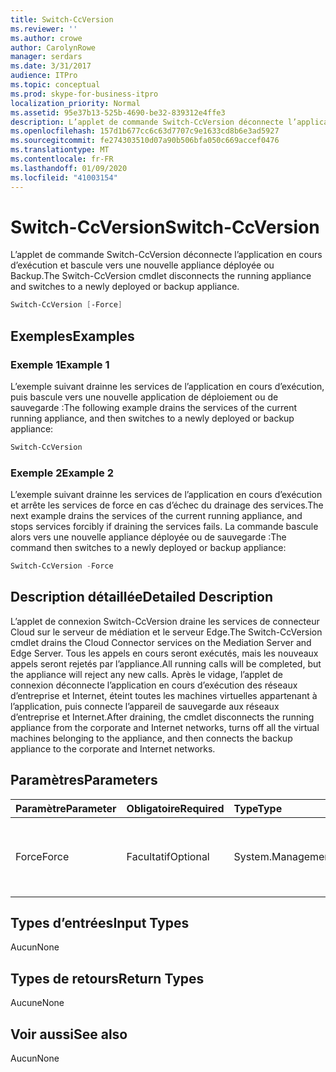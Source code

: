 ```yaml
---
title: Switch-CcVersion
ms.reviewer: ''
ms.author: crowe
author: CarolynRowe
manager: serdars
ms.date: 3/31/2017
audience: ITPro
ms.topic: conceptual
ms.prod: skype-for-business-itpro
localization_priority: Normal
ms.assetid: 95e37b13-525b-4690-be32-839312e4ffe3
description: L’applet de commande Switch-CcVersion déconnecte l’application en cours d’exécution et bascule vers une nouvelle appliance déployée ou Backup.
ms.openlocfilehash: 157d1b677cc6c63d7707c9e1633cd8b6e3ad5927
ms.sourcegitcommit: fe274303510d07a90b506bfa050c669accef0476
ms.translationtype: MT
ms.contentlocale: fr-FR
ms.lasthandoff: 01/09/2020
ms.locfileid: "41003154"
---
```

# <a name="switch-ccversion"></a><span data-ttu-id="8183c-103">Switch-CcVersion</span><span class="sxs-lookup"><span data-stu-id="8183c-103">Switch-CcVersion</span></span>
 
<span data-ttu-id="8183c-104">L’applet de commande Switch-CcVersion déconnecte l’application en cours d’exécution et bascule vers une nouvelle appliance déployée ou Backup.</span><span class="sxs-lookup"><span data-stu-id="8183c-104">The Switch-CcVersion cmdlet disconnects the running appliance and switches to a newly deployed or backup appliance.</span></span> 
  
```powershell
Switch-CcVersion [-Force]
```

## <a name="examples"></a><span data-ttu-id="8183c-105">Exemples</span><span class="sxs-lookup"><span data-stu-id="8183c-105">Examples</span></span>
<span data-ttu-id="8183c-106"><a name="Examples"> </a></span><span class="sxs-lookup"><span data-stu-id="8183c-106"></span></span>

### <a name="example-1"></a><span data-ttu-id="8183c-107">Exemple 1</span><span class="sxs-lookup"><span data-stu-id="8183c-107">Example 1</span></span>

<span data-ttu-id="8183c-108">L’exemple suivant drainne les services de l’application en cours d’exécution, puis bascule vers une nouvelle application de déploiement ou de sauvegarde :</span><span class="sxs-lookup"><span data-stu-id="8183c-108">The following example drains the services of the current running appliance, and then switches to a newly deployed or backup appliance:</span></span>
  
```powershell
Switch-CcVersion
```

### <a name="example-2"></a><span data-ttu-id="8183c-109">Exemple 2</span><span class="sxs-lookup"><span data-stu-id="8183c-109">Example 2</span></span>

<span data-ttu-id="8183c-110">L’exemple suivant drainne les services de l’application en cours d’exécution et arrête les services de force en cas d’échec du drainage des services.</span><span class="sxs-lookup"><span data-stu-id="8183c-110">The next example drains the services of the current running appliance, and stops services forcibly if draining the services fails.</span></span> <span data-ttu-id="8183c-111">La commande bascule alors vers une nouvelle appliance déployée ou de sauvegarde :</span><span class="sxs-lookup"><span data-stu-id="8183c-111">The command then switches to a newly deployed or backup appliance:</span></span>
  
```powershell
Switch-CcVersion -Force
```

## <a name="detailed-description"></a><span data-ttu-id="8183c-112">Description détaillée</span><span class="sxs-lookup"><span data-stu-id="8183c-112">Detailed Description</span></span>
<span data-ttu-id="8183c-113"><a name="DetailedDescription"> </a></span><span class="sxs-lookup"><span data-stu-id="8183c-113"></span></span>

<span data-ttu-id="8183c-114">L’applet de connexion Switch-CcVersion draine les services de connecteur Cloud sur le serveur de médiation et le serveur Edge.</span><span class="sxs-lookup"><span data-stu-id="8183c-114">The Switch-CcVersion cmdlet drains the Cloud Connector services on the Mediation Server and Edge Server.</span></span> <span data-ttu-id="8183c-115">Tous les appels en cours seront exécutés, mais les nouveaux appels seront rejetés par l’appliance.</span><span class="sxs-lookup"><span data-stu-id="8183c-115">All running calls will be completed, but the appliance will reject any new calls.</span></span> <span data-ttu-id="8183c-116">Après le vidage, l’applet de connexion déconnecte l’application en cours d’exécution des réseaux d’entreprise et Internet, éteint toutes les machines virtuelles appartenant à l’application, puis connecte l’appareil de sauvegarde aux réseaux d’entreprise et Internet.</span><span class="sxs-lookup"><span data-stu-id="8183c-116">After draining, the cmdlet disconnects the running appliance from the corporate and Internet networks, turns off all the virtual machines belonging to the appliance, and then connects the backup appliance to the corporate and Internet networks.</span></span>
  
## <a name="parameters"></a><span data-ttu-id="8183c-117">Paramètres</span><span class="sxs-lookup"><span data-stu-id="8183c-117">Parameters</span></span>
<span data-ttu-id="8183c-118"><a name="DetailedDescription"> </a></span><span class="sxs-lookup"><span data-stu-id="8183c-118"></span></span>

|<span data-ttu-id="8183c-119">**Paramètre**</span><span class="sxs-lookup"><span data-stu-id="8183c-119">**Parameter**</span></span>|<span data-ttu-id="8183c-120">**Obligatoire**</span><span class="sxs-lookup"><span data-stu-id="8183c-120">**Required**</span></span>|<span data-ttu-id="8183c-121">**Type**</span><span class="sxs-lookup"><span data-stu-id="8183c-121">**Type**</span></span>|<span data-ttu-id="8183c-122">**Description**</span><span class="sxs-lookup"><span data-stu-id="8183c-122">**Description**</span></span>|
|:-----|:-----|:-----|:-----|
| <span data-ttu-id="8183c-123">Force</span><span class="sxs-lookup"><span data-stu-id="8183c-123">Force</span></span> <br/> | <span data-ttu-id="8183c-124">Facultatif</span><span class="sxs-lookup"><span data-stu-id="8183c-124">Optional</span></span> <br/> |<span data-ttu-id="8183c-125">System.Management.Automation.SwitchParameter</span><span class="sxs-lookup"><span data-stu-id="8183c-125">System.Management.Automation.SwitchParameter</span></span>  <br/> | <span data-ttu-id="8183c-126">Arrête les services de force en cas d’échec du drainage des services.</span><span class="sxs-lookup"><span data-stu-id="8183c-126">Stops services forcibly if draining the services fails.</span></span> <br/> |
   
## <a name="input-types"></a><span data-ttu-id="8183c-127">Types d’entrées</span><span class="sxs-lookup"><span data-stu-id="8183c-127">Input Types</span></span>
<span data-ttu-id="8183c-128"><a name="InputTypes"> </a></span><span class="sxs-lookup"><span data-stu-id="8183c-128"></span></span>

<span data-ttu-id="8183c-129">Aucun</span><span class="sxs-lookup"><span data-stu-id="8183c-129">None</span></span>
  
## <a name="return-types"></a><span data-ttu-id="8183c-130">Types de retours</span><span class="sxs-lookup"><span data-stu-id="8183c-130">Return Types</span></span>
<span data-ttu-id="8183c-131"><a name="ReturnTypes"> </a></span><span class="sxs-lookup"><span data-stu-id="8183c-131"></span></span>

<span data-ttu-id="8183c-132">Aucune</span><span class="sxs-lookup"><span data-stu-id="8183c-132">None</span></span>
  
## <a name="see-also"></a><span data-ttu-id="8183c-133">Voir aussi</span><span class="sxs-lookup"><span data-stu-id="8183c-133">See also</span></span>
<span data-ttu-id="8183c-134"><a name="ReturnTypes"> </a></span><span class="sxs-lookup"><span data-stu-id="8183c-134"></span></span>

<span data-ttu-id="8183c-135">Aucun</span><span class="sxs-lookup"><span data-stu-id="8183c-135">None</span></span>
  

